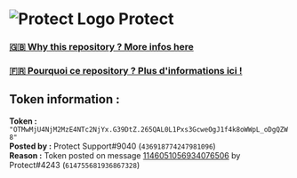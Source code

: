 # ![Protect Logo](https://i.imgur.com/5ovpCPg.png) Protect

### [🇬🇧 Why this repository ? More infos here](https://github.com/protect-github-bot/token-reset/blob/main/README.md)

### [🇫🇷 Pourquoi ce repository ? Plus d'informations ici !](https://github.com/protect-github-bot/token-reset/blob/main/FR_README.md)

## Token information :
**Token :** `"OTMwMjU4NjM2MzE4NTc2NjYx.G39DtZ.265QAL0L1Pxs3GcweOgJ1f4k8oWWpL_oDgQZW8"`\
**Posted by :** Protect Support#9040 (`436918774247981096`)\
**Reason :** Token posted on message [1146051056934076506](https://discord.com/channels/835179952500113459/881108454226399292/1146051056934076506) by Protect#4243 (`614755681936867328`)